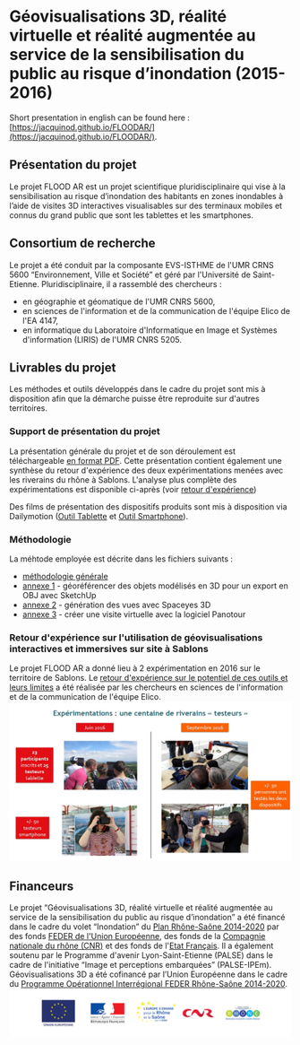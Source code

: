 
# Géovisualisations 3D, réalité virtuelle et réalité augmentée au service de la sensibilisation du public au risque d’inondation (2015-2016)
Short presentation in english can be found here : [https://jacquinod.github.io/FLOODAR/](https://jacquinod.github.io/FLOODAR/).


## Présentation du projet
Le projet FLOOD AR est un projet scientifique pluridisciplinaire qui vise à la sensibilisation au risque d’inondation des habitants en zones inondables à l’aide de visites 3D interactives visualisables sur des terminaux mobiles et connus du grand public que sont les tablettes et les smartphones. 

## Consortium de recherche

Le projet a été conduit par la composante EVS-ISTHME de l'UMR CRNS 5600 “Environnement, Ville et Société” et géré par l'Université de Saint-Etienne. Pluridisciplinaire, il a rassemblé des chercheurs :

- en géographie et géomatique de l'UMR CNRS 5600,
- en sciences de l'information et de la communication de l'équipe Elico de l'EA 4147,
- en informatique du Laboratoire d'Informatique en Image et Systèmes d'information (LIRIS) de l'UMR CNRS 5205.


## Livrables du projet
Les méthodes et outils développés dans le cadre du projet sont mis à disposition afin que la démarche puisse être reproduite sur d'autres territoires.

### Support de présentation du projet
La présentation générale du projet et de son déroulement est téléchargeable [en format PDF](assets/PRESENTATION_PROJET_FLOODAR.pdf). Cette présentation contient également une synthèse du retour d'expérience des deux expérimentations menées avec les riverains du rhône à Sablons. L'analyse plus complète des expérimentations est disponible ci-après (voir [retour d'expérience](https://github.com/jacquinod/FLOODAR/blob/main/README.md#retour-dexp%C3%A9rience-sur-lutilisation-de-g%C3%A9ovisualisations-interactives-et-immersives-sur-site-%C3%A0-sablons))

Des films de présentation des dispositifs produits sont mis à disposition via Dailymotion ([Outil Tablette](http://www.dailymotion.com/video/x5evbbi_flood-ar-outil-tablette-protocole-et-utilisation-sur-site_school) et [Outil Smartphone](http://www.dailymotion.com/video/x5ev9jx_flood-ar-outil-smartphone-demo-et-utilisation-sur-site-sablons-2016_school)).

### Méthodologie 
La méhtode employée est décrite dans les fichiers suivants : 

- [méthodologie générale](assets/01_methodologie_generale.pdf)
- [annexe 1](assets/02_annexe1.pdf) - géoréférencer des objets modélisés en 3D pour un export en OBJ avec SketchUp
- [annexe 2](assets/03_annexe2.pdf) - génération des vues avec Spaceyes 3D
- [annexe 3](assets/04_annexe3.pdf) - créer une visite virtuelle avec la logiciel Panotour

### Retour d'expérience sur l'utilisation de géovisualisations interactives et immersives sur site à Sablons
Le projet FLOOD AR a donné lieu à 2 expérimentation en 2016 sur le territoire de Sablons. 
Le [retour d'expérience sur le potentiel de ces outils et leurs limites](assets/Evaluation_dispositif_ELICO_V0317.pdf) a été réalisée par les chercheurs en sciences de l'information et de la communication de l'équipe Elico.
![expérimentations à Sablons](assets/Experimentations_Sablons.jpg)

## Financeurs
Le projet “Géovisualisations 3D, réalité virtuelle et réalité augmentée au service de la sensibilisation du public au risque d’inondation” a été financé dans le cadre du volet “Inondation” du [Plan Rhône-Saône 2014-2020](https://www.plan-rhone.fr/) par des fonds [FEDER de l'Union Européenne](https://www.europe-en-france.gouv.fr/fr/fonds-europeens/fonds-europeen-de-developpement-regional-FEDER), des fonds de la [Compagnie nationale du rhône (CNR)](https://www.cnr.tm.fr/) et des fonds de l'[Etat Français](https://www.plan-rhone.fr/le-plan-rhone/les-partenaires-signataires-du-plan-rhone-329.html). Il a également soutenu par le Programme d'avenir Lyon-Saint-Etienne (PALSE) dans le cadre de l'initiative “Image et perceptions embarquées” (PALSE-IPEm). Géovisualisations 3D a été cofinancé par l’Union Européenne dans le cadre du [Programme Opérationnel Interrégional FEDER Rhône-Saône 2014-2020](https://www.europe-en-auvergnerhonealpes.eu/programmes/le-programme-operationnel-interregional-feder-rhone-saone).
![Financeurs_logos](assets/financeurs_bandeau.png)
